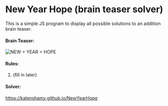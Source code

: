 # New Year Hope (brain teaser solver)
 This is a simple JS program to display all possible solutions to an addition brain teaser.

#### Brain Teaser:
![NEW + YEAR = HOPE](https://user-images.githubusercontent.com/87545752/148501333-b353f769-7f26-42f2-96d5-528048210ce7.png)

#### Rules:
1. (fill in later)

#### Solver:
https://kalenshamy.github.io/NewYearHope
